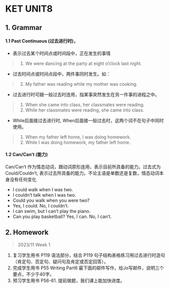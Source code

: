 # KET UNIT8

## 1. Grammar

#### 1.1 Past Continuous (过去进行时)，

* 表示过去某个时间点或时间段中，正在发生的事情
> 1. We were dancing at the party at eight o’clock last night.

* 过去时间点或时间点段中，两件事同时发生。如：
> 2. My father was reading while my mother was cooking.

* 过去进行时可跟一般过去时连用，指某事突然发生在另一件事的进程之中。
> 1. When she came into class, her classmates were reading.
> 2. While her classmates were reading, she came into class.

* While后面接过去进行时, When后面接一般过去时，这两个词不在句子中同时使用。
> 1. When my father left home, I was doing homework.
> 2. While I was doing homework, my father left home.

#### 1.2 Can/Can’t (能力)

Can/Can’t 作为情态动词，跟动词原形连用，表示目前所具备的能力。过去式为 Could/Couldn’t, 表示过去所具备的能力。不论主语是单数还是复数，情态动词本身没有任何变化

* I could walk when I was two.
* I couldn’t talk when I was two.
* Could you walk when you were two?
* Yes, I could. No, I couldn’t.
* I can swim, but I can’t play the piano. 
* Can you play basketball? Yes, I can. No, I can’t.

## 2. Homework

> 2023/11 Week 1

1. 复习学生用书 P119 语法部分，结合 P119 句子结构表格练习用过去进行时造句（肯定句、否定句、疑问句及肯定或否定回答）。
2. 完成学生用书 P55 Writing Part6 最下面的邮件写作，给Jo写邮件，说明三个要点，不少于40字。
3. 预习学生用书 P56-61. 提前做题，我们课上能加快进度。